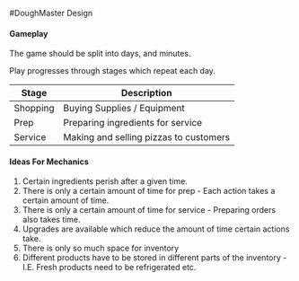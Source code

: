 #DoughMaster Design

#### Gameplay

The game should be split into days, and minutes. 

Play progresses through stages which repeat each day.

| Stage   |  Description  |
|---|---|
| Shopping  |  Buying Supplies / Equipment  |
| Prep | Preparing ingredients for service |
| Service | Making and selling pizzas to customers |


#### Ideas For Mechanics

1. Certain ingredients perish after a given time.
2. There is only a certain amount of time for prep - Each action takes a certain amount of time.
3. There is only a certain amount of time for service - Preparing orders also takes time.
4. Upgrades are available which reduce the amount of time certain actions take.
5. There is only so much space for inventory
6. Different products have to be stored in different parts of the inventory - I.E. Fresh products need to be refrigerated etc.
